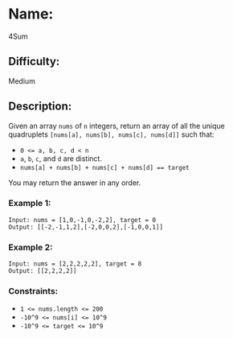 # Name: 
4Sum

## Difficulty: 
Medium

## Description: 
Given an array `nums` of `n` integers, return an array of all the unique quadruplets `[nums[a], nums[b], nums[c], nums[d]]` such that:

- `0 <= a, b, c, d < n`
- `a`, `b`, `c`, and `d` are distinct.
- `nums[a] + nums[b] + nums[c] + nums[d] == target`

You may return the answer in any order.

### Example 1:

```plaintext
Input: nums = [1,0,-1,0,-2,2], target = 0
Output: [[-2,-1,1,2],[-2,0,0,2],[-1,0,0,1]]
```

### Example 2:

```plaintext
Input: nums = [2,2,2,2,2], target = 8
Output: [[2,2,2,2]]
```

### Constraints:
- `1 <= nums.length <= 200`
- `-10^9 <= nums[i] <= 10^9`
- `-10^9 <= target <= 10^9`